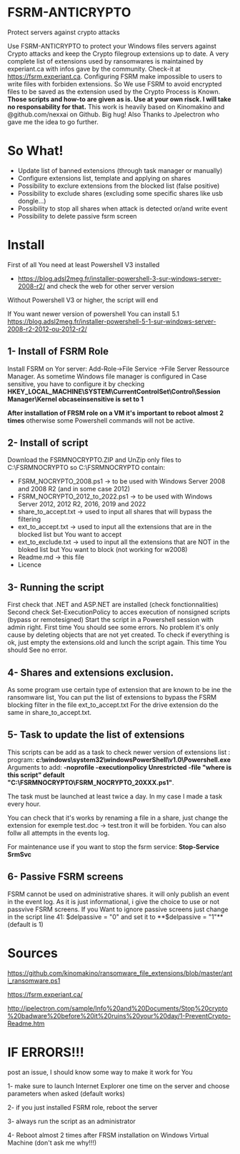 # FSRM-ANTICRYPTO
Protect servers against crypto attacks

Use FSRM-ANTICRYPTO to protect your Windows files servers against Crypto attacks and keep the Crypto filegroup extensions up to date.
A very complete list of extensions used by ransomwares is maintained by experiant.ca with infos gave by the community. Check-it at https://fsrm.experiant.ca.
Configuring FSRM make impossible to users to write files with forbiden extensions. So We use FSRM to avoid encrypted files to be saved as the extension used by the Crypto Process is Known.
**Those scripts and how-to are given as is. Use at your own risck. I will take no responsability for that.**
This work is heavily based on Kinomakino and @github.com/nexxai on Github. Big hug!
Also Thanks to Jpelectron who gave me the idea to go further.
 
# So What!
- Update list of banned extensions (through task manager or manually)
- Configure extensions list, template and applying on shares
- Possibility to exclure extensions from the blocked list (false positive)
- Possibility to exclude shares (excluding some specific shares like usb dongle...) 
- Possibility to stop all shares when attack is detected or/and write event
- Possibility to delete passive fsrm screen

# Install

First of all You need at least Powershell V3 installed
- https://blog.adsl2meg.fr/installer-powershell-3-sur-windows-server-2008-r2/ 
and check the web for other server version

Without Powershell V3 or higher, the script will end

If You want newer version of powershell You can install 5.1
https://blog.adsl2meg.fr/installer-powershell-5-1-sur-windows-server-2008-r2-2012-ou-2012-r2/


## 1- Install of FSRM Role
Install FSRM on Yor server: Add-Role->File Service ->File Server Ressource Manager.
As sometime Windows file manager is configured in Case sensitive, you have to
configure it by checking **HKEY_LOCAL_MACHINE\SYSTEM\CurrentControlSet\Control\Session Manager\Kernel obcaseinsensitive is set to 1**

**After installation of FRSM role on a VM it's important to reboot almost 2 times** otherwise some Powershell commands will not be active.

## 2- Install of script
Download the FSRMNOCRYPTO.ZIP and UnZip only files to C:\FSRMNOCRYPTO so C:\FSRMNOCRYPTO contain:
- FSRM_NOCRYPTO_2008.ps1 -> to be used with Windows Server 2008 and 2008 R2 (and in some case 2012)
- FSRM_NOCRYPTO_2012_to_2022.ps1 -> to be used with Windows Server 2012, 2012 R2, 2016, 2019 and 2022
- share_to_accept.txt -> used to input all shares that will bypass the filtering
- ext_to_accept.txt -> used to input all the extensions that are in the blocked list but You want to accept
- ext_to_exclude.txt -> used to input all the extensions that are NOT in the bloked list but You want to block (not working for w2008)
- Readme.md -> this file
- Licence

## 3- Running the script
First check that .NET and ASP.NET are installed (check fonctionnalities)
Second check Set-ExecutionPolicy to acces execution of nonsigned scripts (bypass or remotesigned)
Start the script in a Powershell session with admin right.
First time You should see some errors. No problem it's only cause by deleting objects that are not yet created.
To check if everything is ok, just empty the extensions.old and lunch the script again. This time You should See no error.

## 4- Shares and extensions exclusion. 
As some program use certain type of extension that are known to be ine the ransomware list, You can put the list of extensions to bypass the FSRM blocking filter in the file ext_to_accept.txt
For the drive extension do the same in share_to_accept.txt.

## 5- Task to update the list of extensions
This scripts can be add as a task to check newer version of extensions list : 
program: **c:\windows\system32\windowsPowerShell\v1.0\Powershell.exe**
Arguments to add: **-noprofile  -executionpolicy Unrestricted -file "where is this script" default "C:\FSRMNOCRYPTO\FSRM_NOCRYPTO_20XXX.ps1"**.

The task must be launched at least twice a day. In my case I made a task every hour.

You can check that it's works by renaming a file in a share, just change the extension for exemple test.doc -> test.tron
it will be forbiden.
You can also follw all attempts in the events log.

For maintenance use if you want to stop the fsrm service: **Stop-Service SrmSvc**

## 6- Passive FSRM screens
FSRM cannot be used on administrative shares. it will only publish an event in the event log.
As it is just informational, i give the choice to use or not passvive FSRM screens.
If you Want to ignore passive screens just change in the script line 41:
$delpassive = "0" and set it to **$delpassive = "1"**  (default is 1)


# Sources #
https://github.com/kinomakino/ransomware_file_extensions/blob/master/anti_ransomware.ps1

https://fsrm.experiant.ca/

http://jpelectron.com/sample/Info%20and%20Documents/Stop%20crypto%20badware%20before%20it%20ruins%20your%20day/1-PreventCrypto-Readme.htm

# IF ERRORS!!! #
post an issue, I should know some way to make it work for You

1- make sure to launch Internet Explorer one time on the server and choose parameters when asked (default works)

2- if you just installed FSRM role, reboot the server

3- always run the script as an administrator

4- Reboot almost 2 times after FRSM installation on Windows Virtual Machine (don't ask me why!!!)
